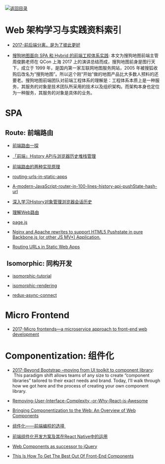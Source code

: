 [![返回目录](https://parg.co/UGo)](https://parg.co/b4z) 
 

# Web 架构学习与实践资料索引

- [2017-前后端分离，是为了彼此更好](https://parg.co/bwq)
 
- [搜狗地图面向 SPA 和 Hybrid 的前端工程体系实践](https://parg.co/UKS): 本文为搜狗地图前端主管周俊鹏老师在 QCon 上海 2017 上的演讲总结而成，搜狗地图前身是图行天下，成立于 1999 年，是国内第一家互联网地图服务网站，2005 年被搜狐收购后改名为“搜狗地图”。所以这个刚“开始”做的地图产品比大多数人预料的还要老。搜狗地图前端团队对前端工程体系的理解是：工程体系本质上是一种服务，其服务的对象是技术团队所采用的技术以及组织架构。而架构本身也定位为一种服务，其服务的对象是具体的业务。

# SPA 


## Route: 前端路由


- [前端路由一探](http://mp.weixin.qq.com/s/nh4HlXmN2auwkFZSflwZtw)

- [「前端」History API与浏览器历史堆栈管理](https://github.com/ShowJoy-com/showjoy-blog/issues/2)

- [前端路由的两种实现原理](http://orangexc.xyz/2016/10/21/The-realization-principle-of-front-end-routin/?utm_source=tuicool&utm_medium=referral)

- [routing-urls-in-static-apps](https://staticapps.org/articles/routing-urls-in-static-apps/)

- [A-modern-JavaScript-router-in-100-lines-history-api-pushState-hash-url](http://krasimirtsonev.com/blog/article/A-modern-JavaScript-router-in-100-lines-history-api-pushState-hash-url)

- [深入学习History对象管理浏览器会话历史](http://blog.codingplayboy.com/2016/12/10/browser_history/?hmsr=toutiao.io&utm_medium=toutiao.io&utm_source=toutiao.io)

- [理解Web路由](https://mp.weixin.qq.com/s?__biz=MjM5MTA1MjAxMQ==&mid=2651225284&idx=1&sn=a842847bc3d11a9f3d3a74d4e3105543&chksm=bd49a5408a3e2c5688585074f2c18bc85e5b47b4e77580e301628a1bafe0e8b40d160ff34c3c&mpshare=1&scene=1&srcid=0113kQluZM3KC2EKVp2UwH1y&key=c4bc7a764749523898f79d6142d1bfa1d2be501266904669efa55f2856933bae2f7d646278f67a4d8b6d4df0992f684fa16da66ebaf180ae0139be3816d698d3962aa07d7b4bc19186296844de99db8e&ascene=0&uin=NjY5Njk1MDU%3D&devicetype=iMac+MacBookPro11%2C2+OSX+OSX+10.12.2+build(16C67)&version=12010210&nettype=WIFI&fontScale=100&pass_ticket=v1c8sCIg6sXJyhwf9txFmF6pjUH0AyxU36m6XhL69Sw%3D)

- [page.js](https://github.com/visionmedia/page.js)

- [Nginx and Apache rewrites to support HTML5 Pushstate in pure Backbone.js (or other JS MV*) Application.](http://readystate4.com/2012/05/17/nginx-and-apache-rewrite-to-support-html5-pushstate/)

- [Routing URLs in Static Web Apps](https://staticapps.org/articles/routing-urls-in-static-apps/)




##  Isomorphic: 同构开发


- [isomorphic-tutorial](https://github.com/spikebrehm/isomorphic-tutorial)

- [isomorphic-rendering](https://medium.com/@oleg008/isomorphic-rendering-d3e39c3ed073#.6ghei4r1l)
- [redux-async-connect](https://github.com/Rezonans/redux-async-connect)




# Micro Frontend

- [2017-Micro frontends—a microservice approach to front-end web development](https://parg.co/bI7) 


# Componentization: 组件化

- [2017-Beyond Bootstrap –moving from UI toolkit to component library](https://parg.co/bXt):   This paradigm shift allows teams of any size to create “component libraries” tailored to their exact needs and brand. Today, I’ll walk through how we got here and the process of creating your own component library.


- [Removing-User-Interface-Complexity,-or-Why-React-is-Awesome](http://jlongster.com/Removing-User-Interface-Complexity,-or-Why-React-is-Awesome)


- [Bringing Componentization to the Web: An Overview of Web Components](https://www.sitepoint.com/bringing-componentization-web-overview-web-components/)

- [组件化——前端编程的选择 ](http://mp.weixin.qq.com/s?__biz=MzI5MDEzMzg5Nw==&mid=2660394384&idx=1&sn=08485e817a96f3b3d309abae2ec9f1f5&chksm=f7424776c035ce602bde2487d9e483ff82be159b16ba241be1147c3533594c2fd24cc568daba&scene=0#wechat_redirect)



- [前端组件化开发方案及其在React Native中的运用](http://www.infoq.com/cn/articles/front-end-component-develop-and-application-in-react-native?utm_source=tuicool&utm_medium=referral)

- [Web Components as successor to jQuery](https://gist.github.com/warpech/9431953)

- [This Is How To Get The Best Out Of Front-End Components](https://parg.co/UcE)
